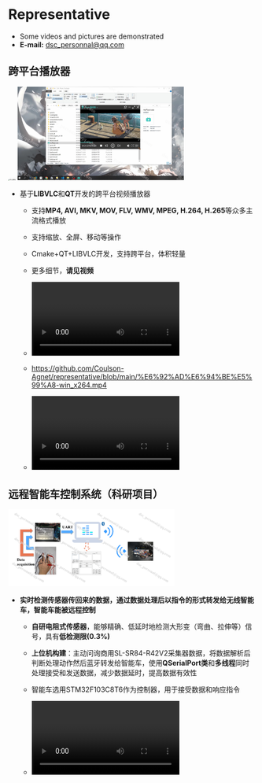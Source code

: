 # Representative

- Some videos and pictures are demonstrated
- **E-mail:** dsc_personnal@qq.com

## 跨平台播放器

<img src="./pic/跨平台播放器.png" alt="跨平台播放器" style="zoom: 15%;" />

<img src="./pic/image-20240812215541778.png" alt="image-20240812215541778" style="zoom:33%;" />

- 基于**LIBVLC**和**QT**开发的跨平台视频播放器

  - 支持**MP4, AVI, MKV, MOV, FLV, WMV, MPEG, H.264, H.265**等众多主流格式播放

  - 支持缩放、全屏、移动等操作

  - Cmake+QT+LIBVLC开发，支持跨平台，体积轻量

  - 更多细节，**请见视频**

  - <video src="./播放器-win_x264.mp4"></video>
  - https://github.com/Coulson-Agnet/representative/blob/main/%E6%92%AD%E6%94%BE%E5%99%A8-win_x264.mp4
  - <video src="https://github.com/Coulson-Agnet/representative/blob/main/%E6%92%AD%E6%94%BE%E5%99%A8-win_x264.mp4"></video>

## 远程智能车控制系统（科研项目）

<img src="./pic/无线车控制原理.png" alt="无线车控制原理" style="zoom:33%;" />

- **实时检测传感器传回来的数据，通过数据处理后以指令的形式转发给无线智能车，智能车能被远程控制**

  - **自研电阻式传感器**，能够精确、低延时地检测大形变（弯曲、拉伸等）信号，具有**低检测限(0.3%)**

  - **上位机构建**：主动问询商用SL-SR84-R42V2采集器数据，将数据解析后判断处理动作然后蓝牙转发给智能车，使用**QSerialPort类**和**多线程**同时处理接受和发送数据，减少数据延时，提高数据有效性

  - 智能车选用STM32F103C8T6作为控制器，用于接受数据和响应指令

  - <video src="./双串口_x264.mp4"></video>

